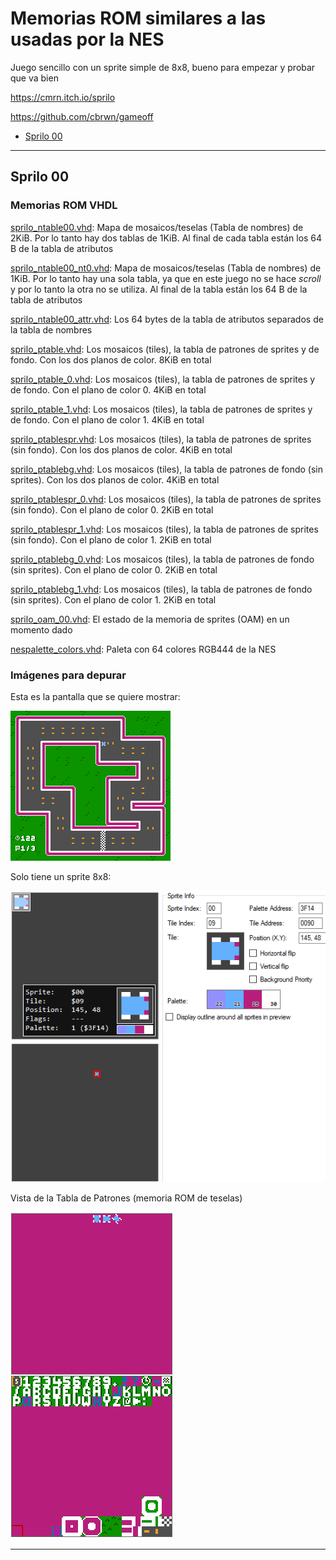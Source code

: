 # Memorias ROM similares a las usadas por la NES

Juego sencillo con un sprite simple de 8x8, bueno para empezar y probar que va bien

https://cmrn.itch.io/sprilo

https://github.com/cbrwn/gameoff


* [Sprilo 00](#Sprilo00)

---

## Sprilo 00


### Memorias ROM VHDL


[sprilo_ntable00.vhd](00/sprilo_ntable_00.vhd): Mapa de mosaicos/teselas (Tabla de nombres) de 2KiB. Por lo tanto hay dos tablas de 1KiB. Al final de cada tabla están los 64 B de la tabla de atributos

[sprilo_ntable00_nt0.vhd](00/sprilo_ntable_00_nt0.vhd): Mapa de mosaicos/teselas (Tabla de nombres) de 1KiB. Por lo tanto hay una sola tabla, ya que en este juego no se hace _scroll_ y por lo tanto la otra no se utiliza. Al final de la tabla están los 64 B de la tabla de atributos


[sprilo_ntable00_attr.vhd](00/sprilo_ntable_00_attr.vhd): Los 64 bytes de la tabla de atributos separados de la tabla de nombres

[sprilo_ptable.vhd](00/sprilo_ptable.vhd): Los mosaicos (tiles), la tabla de patrones de sprites y de fondo. Con los dos planos de color. 8KiB en total

[sprilo_ptable_0.vhd](00/sprilo_ptable_0.vhd): Los mosaicos (tiles), la tabla de patrones de sprites y de fondo. Con el plano de color 0. 4KiB en total

[sprilo_ptable_1.vhd](00/sprilo_ptable_1.vhd): Los mosaicos (tiles), la tabla de patrones de sprites y de fondo. Con el plano de color 1. 4KiB en total

[sprilo_ptablespr.vhd](00/sprilo_ptablespr.vhd): Los mosaicos (tiles), la tabla de patrones de sprites (sin fondo). Con los dos planos de color. 4KiB en total

[sprilo_ptablebg.vhd](00/sprilo_ptablebg.vhd): Los mosaicos (tiles), la tabla de patrones de fondo (sin sprites). Con los dos planos de color. 4KiB en total

[sprilo_ptablespr_0.vhd](00/sprilo_ptablespr_0.vhd): Los mosaicos (tiles), la tabla de patrones de sprites (sin fondo). Con el plano de color 0. 2KiB en total

[sprilo_ptablespr_1.vhd](00/sprilo_ptablespr_1.vhd): Los mosaicos (tiles), la tabla de patrones de sprites (sin fondo). Con el plano de color 1. 2KiB en total

[sprilo_ptablebg_0.vhd](00/sprilo_ptablebg_0.vhd): Los mosaicos (tiles), la tabla de patrones de fondo (sin sprites). Con el plano de color 0. 2KiB en total

[sprilo_ptablebg_1.vhd](00/sprilo_ptablebg_1.vhd): Los mosaicos (tiles), la tabla de patrones de fondo (sin sprites). Con el plano de color 1. 2KiB en total



[sprilo_oam_00.vhd](00/sprilo_oam_00.vhd): El estado de la memoria de sprites (OAM) en un momento dado

[nespalette_colors.vhd](../nespalette_colors.vhd): Paleta con 64 colores RGB444 de la NES

### Imágenes para depurar

Esta es la pantalla que se quiere mostrar:

![Pantalla que se quiere mostrar](sprilo_screen_00.png)

Solo tiene un sprite 8x8:

![Informacion del sprite](sprilo_sprite_info_00.png)

Vista de la Tabla de Patrones (memoria ROM de teselas)

![Memoria ROM de teselas](sprilo_pattern_view.png)


---

